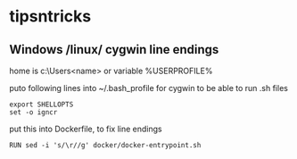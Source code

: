 # tipsntricks
## Windows /linux/ cygwin line endings
home is c:\Users\<name> or variable %USERPROFILE%

puto following lines into ~/.bash_profile   for cygwin to be able to run .sh files
```
export SHELLOPTS
set -o igncr
```

put this into Dockerfile, to fix line endings
```
RUN sed -i 's/\r//g' docker/docker-entrypoint.sh
```
